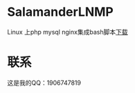 # SalamanderLNMP
Linux 上php mysql nginx集成bash脚本[下载](http://pan.baidu.com/s/1pLRl1sZ)



# 联系
这是我的QQ：1906747819
